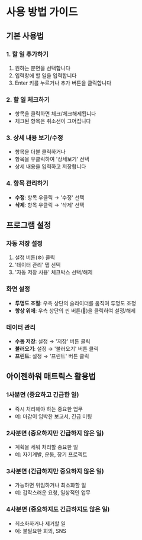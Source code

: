 # 사용 방법 가이드

## 기본 사용법

### 1. 할 일 추가하기
1. 원하는 분면을 선택합니다
2. 입력창에 할 일을 입력합니다
3. Enter 키를 누르거나 추가 버튼을 클릭합니다

### 2. 할 일 체크하기
- 항목을 클릭하면 체크/체크해제됩니다
- 체크된 항목은 취소선이 그어집니다

### 3. 상세 내용 보기/수정
- 항목을 더블 클릭하거나
- 항목을 우클릭하여 '상세보기' 선택
- 상세 내용을 입력하고 저장합니다

### 4. 항목 관리하기
- **수정**: 항목 우클릭 → '수정' 선택
- **삭제**: 항목 우클릭 → '삭제' 선택

## 프로그램 설정

### 자동 저장 설정
1. 설정 버튼(⚙️) 클릭
2. '데이터 관리' 탭 선택
3. '자동 저장 사용' 체크박스 선택/해제

### 화면 설정
- **투명도 조절**: 우측 상단의 슬라이더를 움직여 투명도 조정
- **항상 위에**: 우측 상단의 핀 버튼(📌)을 클릭하여 설정/해제

### 데이터 관리
- **수동 저장**: 설정 → '저장' 버튼 클릭
- **불러오기**: 설정 → '불러오기' 버튼 클릭
- **프린트**: 설정 → '프린트' 버튼 클릭

## 아이젠하워 매트릭스 활용법

### 1사분면 (중요하고 긴급한 일)
- 즉시 처리해야 하는 중요한 업무
- 예: 마감이 임박한 보고서, 긴급 미팅

### 2사분면 (중요하지만 긴급하지 않은 일)
- 계획을 세워 처리할 중요한 일
- 예: 자기계발, 운동, 장기 프로젝트

### 3사분면 (긴급하지만 중요하지 않은 일)
- 가능하면 위임하거나 최소화할 일
- 예: 갑작스러운 요청, 일상적인 업무

### 4사분면 (중요하지도 긴급하지도 않은 일)
- 최소화하거나 제거할 일
- 예: 불필요한 회의, SNS 